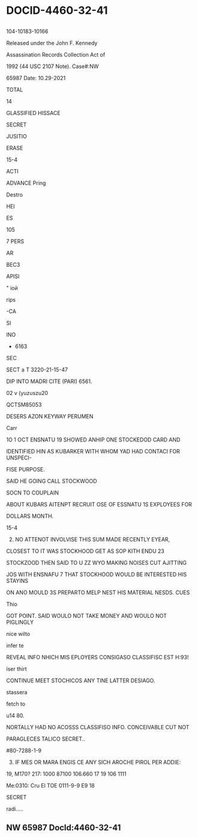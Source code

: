 # DOCID-4460-32-41

##
104-10183-10166

Released under the John F. Kennedy

Assassination Records Collection Act of

1992 (44 USC 2107 Note). Case#:NW

65987 Date: 10.29-2021

TOTAL

14

GLASSIFIED HISSACE

SECRET

JUSITIO

ERASE

15-4

ACTI

ADVANCE Pring

Destro

HEI

ES

105

7 PERS

AR

BEC3

APISI

" іой

rips

-CA

SI

INO

- 6163

SEC

SECT a T 3220-21-15-47

DIP INTO MADRI CITE (PARI) 6561.

02 v (yuzuszu20

QCTSM85053

DESERS AZON KEYWAY PERUMEN

Carr

1O 1 OCT ENSNATU 19 SHOWED ANHIP ONE STOCKEDOD CARD AND

IDENTIFIED HIN AS KUBARKER WITH WHOM YAD HAD CONTACI FOR UNSPECI-

FISE PURPOSE.

SAID HE GOING CALL STOCKWOOD

SOCN TO COUPLAIN

ABOUT KUBARS AITENPT RECRUIT OSE OF ESSNATU 1S EXPLOYEES FOR

DOLLARS MONTH.

15-4

2. NO ATTENOT INVOLVISE THIS SUM MADE RECENTLY EYEAR,

CLOSEST TO IT WAS STOCKHOOD GET AS SOP KITH ENDU 23

STOCKZOOD THEN SAID TO U ZZ WYO MAKING NOISES CUT AJITTING

JOS WITH ENSNAFU 7 THAT STOCKHOOD WOULD BE INTERESTED HIS STAYINS

ON ANO MOULD 3S PREPARTO MELP NEST HIS MATERIAL NESDS. CUES

Thio

GOT POINT. SAID WOULO NOT TAKE MONEY AND WOULO NOT PIGLINGLY

nice wilto

infer te

REVEAL INFO NHICH MIS EPLOYERS CONSIGASO CLASSIFISC EST H:93!

iser thirt

CONTINUE MEET STOCHICOS ANY TINE LATTER DESIAGO.

stassera

fetch to

u14 80.

NORTALLY HAD NO ACOSSS CLASSIFISO INFO. CONCEIVABLE CUT NOT

PARAGLECES TALICO SECRET..

#80-7288-1-9

3. IF MES OR MARA ENGIS CE ANY SICH AROCHE PIROL PER ADDIE:

19, M170? 217: 1000 87100 106.660 17 19 106 1111

Me:0310: Cru El TOE 0111-9-9 E9 18

SECRET

radi.....

NW 65987 Docld:4460-32-41
---

